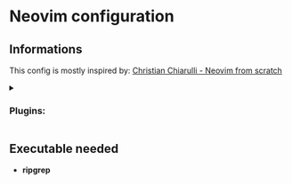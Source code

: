 # Neovim configuration

## Informations

This config is mostly inspired by: [Christian Chiarulli - Neovim from scratch](https://github.com/LunarVim/Neovim-from-scratch)

<details markdown="1">
  <summary><h3>Plugins:</h3></summary> 
 
    Plugin manager: [Packer](https://github.com/wbthomason/packer.nvim) 
 
    - [popup.nvim]()
    - [plenary.nvim]()
    - [nvim-web-devicons]()
    - [nvim-tree]()
    - [lunarvim/colorschemes]()
    - [vim-colors-plain]()
    - [nvim-cmp]()
    - [cmp-buffer]()
    - [cmp-path]()
    - [cmp-cmdline]()
    - [cmp_luasnip]()
    - [cmp-nvim-lsp]()
    - [cmp-nvim-lua]()
    - [bufferline.nvim]()
    - [vim-bbye]()
    - [nvim-lspconfig]()
    - [nvim-lsp-installer]()
    - [LuaSnip]()
    - [friendly-snippets]()
    - [telescope.nvim]()
    - [nvim-treesitter]() 

</details>

## Executable needed
  - **ripgrep**
